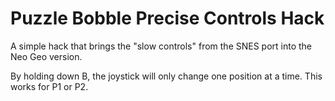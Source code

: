 # Puzzle Bobble Precise Controls Hack

A simple hack that brings the "slow controls" from the SNES port into the Neo Geo version.

By holding down B, the joystick will only change one position at a time. This works for P1 or P2.
